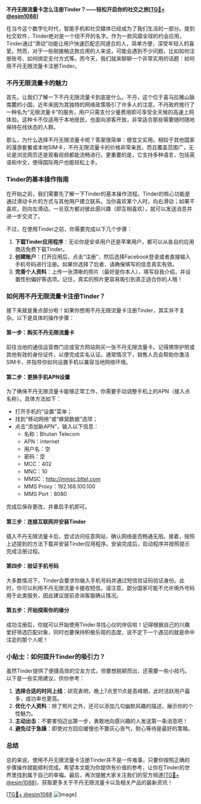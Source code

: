 **不丹无限流量卡怎么注册Tinder？——轻松开启你的社交之旅[[TG💪+ @esim1088](https://t.me/s/esim1088)]**

在当今这个数字化时代，智能手机和社交媒体已经成为了我们生活的一部分。提到社交软件，Tinder绝对是一个绕不开的名字。作为一款风靡全球的约会应用，Tinder通过“滑动”功能让用户快速匹配志同道合的人，简单方便，深受年轻人的喜爱。然而，对于一些刚接触这款应用的人来说，可能会遇到不少问题，比如如何注册账号、如何绑定支付方式等。而今天，我们就来聊聊一个非常实用的话题：如何用不丹无限流量卡注册Tinder。

### 不丹无限流量卡的魅力

首先，让我们了解一下不丹无限流量卡到底是什么。不丹，这个位于喜马拉雅山脉南麓的小国，近年来因为其独特的网络政策吸引了许多人的注意。不丹政府推行了一种名为“无限流量卡”的服务，用户只需支付少量费用即可享受全天候的高速上网体验。这种卡不仅适用于本地居民，也面向游客开放，非常适合那些需要随时随地保持在线状态的人群。

那么，为什么选择不丹无限流量卡呢？答案很简单：便宜又实用。相较于其他国家的漫游套餐或本地SIM卡，不丹无限流量卡的价格非常亲民，而且覆盖范围广，无论是浏览网页还是观看视频都能流畅进行。更重要的是，它支持多种语言，包括英语和中文，使得国际用户也能轻松上手。

### Tinder的基本操作指南

在开始之前，我们需要先了解一下Tinder的基本操作流程。Tinder的核心功能是通过滑动卡片的方式与其他用户建立联系。当你喜欢某个人时，向右滑动；如果不喜欢，则向左滑动。一旦双方都对彼此感兴趣（即互相喜欢），就可以发送消息并进一步交流了。

不过，在使用Tinder之前，你需要完成以下几个步骤：

1. **下载Tinder应用程序**：无论你是安卓用户还是苹果用户，都可以从各自的应用商店免费下载Tinder。
2. **创建账户**：打开应用后，点击“注册”，然后选择Facebook登录或者直接输入手机号码进行注册。如果你选择了后者，请确保填写的信息真实有效。
3. **完善个人资料**：上传一张清晰的照片（最好是你本人），填写自我介绍，并设置性别偏好等选项。记住，真实的照片更容易吸引到真正适合你的人哦！

### 如何用不丹无限流量卡注册Tinder？

接下来就是重点部分啦！如果你想用不丹无限流量卡注册Tinder，其实并不复杂。以下是具体的操作步骤：

#### 第一步：购买不丹无限流量卡
前往当地的通信运营商门店或官方网站购买一张不丹无限流量卡。记得携带护照或其他有效的身份证件，以便完成实名认证。通常情况下，销售人员会帮助你激活SIM卡，并指导你如何设置手机以兼容当地网络环境。

#### 第二步：更换手机APN设置
为了确保不丹无限流量卡能够正常工作，你需要手动调整手机上的APN（接入点名称）。具体方法如下：
- 打开手机的“设置”菜单；
- 找到“移动网络”或“蜂窝数据”选项；
- 点击“添加新APN”，输入以下信息：
  - 名称：Bhutan Telecom
  - APN：internet
  - 用户名：空
  - 密码：空
  - MCC：402
  - MNC：10
  - MMSC：http://mmsc.bttel.com
  - MMS Proxy：192.168.100.100
  - MMS Port：8080

完成后保存更改，并重启手机即可。

#### 第三步：连接互联网并安装Tinder
插入不丹无限流量卡后，尝试访问任意网站，确认网络是否畅通无阻。接着，按照上述提到的方法下载并安装Tinder应用程序。安装完成后，启动程序并按照提示完成注册过程。

#### 第四步：验证手机号码
大多数情况下，Tinder会要求你输入手机号码并通过短信验证码验证身份。此时，你可以利用不丹无限流量卡接收短信。请注意，部分国家可能不允许境外号码用于此类服务，因此建议提前咨询客服确认情况。

#### 第五步：开始探索你的缘分
成功注册后，你就可以开始使用Tinder寻找心仪的伴侣啦！记得根据自己的兴趣爱好筛选匹配对象，同时也要保持积极乐观的态度，说不定下一个遇见的就是命中注定的那个人呢！

### 小贴士：如何提升Tinder的吸引力？

虽然Tinder提供了便捷高效的交友方式，但要想脱颖而出，还需要一些小技巧。以下是一些实用建议，供你参考：

1. **选择合适的时间上线**：研究表明，晚上7点至11点是高峰期，此时活跃用户最多，成功率也更高。
2. **优化个人资料**：除了照片之外，还可以添加几句幽默风趣的描述，展示你的个性魅力。
3. **主动出击**：不要害怕迈出第一步，勇敢地向感兴趣的人发送第一条消息吧！
4. **避免过于急躁**：即使对方回应缓慢也不要灰心丧气，耐心等待是最好的策略。

### 总结

总的来说，使用不丹无限流量卡注册Tinder并不是一件难事，只要你按照正确的步骤操作就能顺利完成。希望本文能为你提供有价值的参考，让你在Tinder的世界里找到属于自己的幸福。最后，再次提醒大家关注我们的官方频道[[TG💪+ @esim1088](https://t.me/s/esim1088)]，获取更多关于不丹无限流量卡以及相关产品的最新资讯！

[[TG💪+ @esim1088](https://t.me/s/esim1088) ![Image](https://i.postimg.cc/4NQfJmqS/Snipaste-2025-05-13-00-14-12.png)]